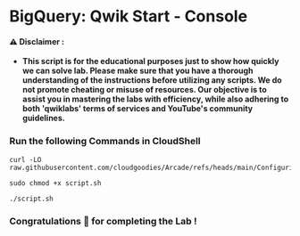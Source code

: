 #  BigQuery: Qwik Start - Console


#### ⚠️ Disclaimer :
- **This script is for the educational purposes just to show how quickly we can solve lab. Please make sure that you have a thorough understanding of the instructions before utilizing any scripts. We do not promote cheating or  misuse of resources. Our objective is to assist you in mastering the labs with efficiency, while also adhering to both 'qwiklabs' terms of services and YouTube's community guidelines.**

### Run the following Commands in CloudShell
```
curl -LO raw.githubusercontent.com/cloudgoodies/Arcade/refs/heads/main/Configuring%20and%20Using%20Cloud%20Logging%20and%20Cloud%20Monitoring/script.sh

sudo chmod +x script.sh

./script.sh
```

### Congratulations 🎉 for completing the Lab !
